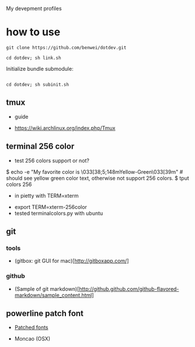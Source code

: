 My devepment profiles

# how to use

`git clone https://github.com/benwei/dotdev.git`


`cd dotdev; sh link.sh`

Initialize bundle submodule:

```

cd dotdev; sh subinit.sh

```
## tmux
* guide
 - https://wiki.archlinux.org/index.php/Tmux

## terminal 256 color
* test 256 colors support or not?

$ echo -e "My favorite color is \033[38;5;148mYellow-Green\033[39m" # should see yellow green color text, otherwise not support 256 colors.
$ tput colors
256

* in pietty with TERM=xterm
 - export TERM=xterm-256color
 - tested terminalcolors.py with ubuntu

## git
### tools

* (gitbox: git GUI for mac)[http://gitboxapp.com/]

### github

* (Sample of git markdown)[http://github.github.com/github-flavored-markdown/sample_content.html]

## powerline patch font

* [Patched fonts](https://github.com/Lokaltog/vim-powerline/wiki/Patched-fonts)
- Moncao (OSX)

